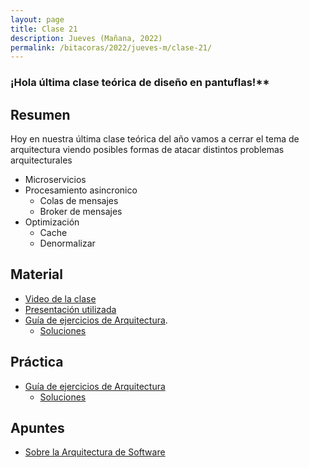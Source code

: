 ```yaml
---
layout: page
title: Clase 21
description: Jueves (Mañana, 2022)
permalink: /bitacoras/2022/jueves-m/clase-21/
---
```


### ¡Hola última clase teórica de diseño en pantuflas!**

## Resumen

Hoy en nuestra última clase teórica del año vamos a cerrar el tema de arquitectura viendo posibles formas de atacar distintos problemas arquitecturales

- Microservicios
- Procesamiento asincronico
  - Colas de mensajes
  - Broker de mensajes
- Optimización
  - Cache
  - Denormalizar


## Material

- [Video de la clase](https://www.youtube.com/watch?v=wD8unBdhxIc)
- [Presentación utilizada](https://docs.google.com/presentation/d/136i4iMYDtdDXnP0PuMABX8b74WwtbE8DMp9RNjyF9z4/edit#slide=id.g1003711ea96_0_114)
- [Guía de ejercicios de Arquitectura](https://docs.google.com/document/d/1snIOX5rNp3kwEkWF3R04-KuujUbMTOz1wanl3Rut0Ts/edit?usp=sharing).
  - [Soluciones](https://drive.google.com/drive/folders/1mI6cDlBqdsmv_tp-BTXqCVhTFplpylN6)

## Práctica

- [Guía de ejercicios de Arquitectura](https://docs.google.com/document/d/1snIOX5rNp3kwEkWF3R04-KuujUbMTOz1wanl3Rut0Ts/edit?usp=sharing)
    - [Soluciones](https://docs.google.com/document/d/1zQPyGbnyKMsMNedsSnFWLobyGUUU2KTuGOyoPIsvnSw/edit)

## Apuntes

- [Sobre la Arquitectura de Software](https://docs.google.com/document/d/1Zn0caIulROTp471uIPuQ7SnszMwzaEQSoWmDP8UsmPM/edit#heading=h.idz0gdma4fp2)